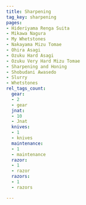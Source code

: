 ```yaml
---
title: Sharpening
tag_key: sharpening
pages:
- Hideriyama Renga Suita
- Mikawa Nagura
- My Whetstones
- Nakayama Mizu Tomae
- Ohira Asagi
- Ozuku Hard Asagi
- Ozuku Very Hard Mizu Tomae
- Sharpening and Honing
- Shobudani Awasedo
- Slurry
- Whetstones
rel_tags_count:
  gear:
  - 2
  - gear
  jnat:
  - 10
  - Jnat
  knives:
  - 1
  - knives
  maintenance:
  - 1
  - maintenance
  razor:
  - 1
  - razor
  razors:
  - 1
  - razors

---
```

